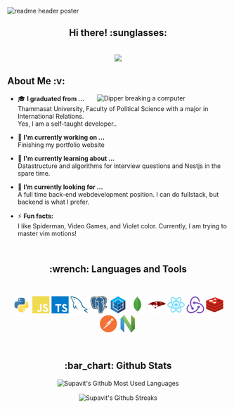 ![readme header poster](https://github.com/user-attachments/assets/4c38d3d6-b41a-4e22-b173-f5e20605ee96)

<h2 align="center"> Hi there! :sunglasses: </h2>

<h5 align="center">
<br/>
<a align="center" href="https://www.linkedin.com/in/supavit-wutthiprasertchai-b18632279/" title="LinkedIn Profile"><img width="20" src="https://raw.githubusercontent.com/rahuldkjain/github-profile-readme-generator/master/src/images/icons/Social/linked-in-alt.svg"> </a>
</h5>

<h2> About Me :v:</h2>

<img src="https://media1.tenor.com/m/mlqFlei-k8cAAAAC/dipper-computer.gif" alt="Dipper breaking a computer" align="right" width="300" height="auto" />

- 🎓 <b>I graduated from ... </b></br>
      Thammasat University, Faculty of Political Science with a major in International Relations. <br />
      Yes, I am a self-taught developer..
  
- 🧪 <b>I'm currently working on ... </b></br> 
      Finishing my portfolio website
      
- 🧠 <b>I'm currently learning about ... </b></br>
      Datastructure and algorithms for interview questions and Nestjs in the spare time.
  
- 🔎 <b>I’m currently looking for ... </b></br>
      A full time back-end webdevelopment position. I can do fullstack, but backend is what I prefer.
  
- ⚡ <b>Fun facts:</b> </br>
      I like Spiderman, Video Games, and Violet color. Currently, I am trying to master vim motions!
<br />

<h2 align="center">:wrench: Languages and Tools</h2>
<br />
<p align="center"> 
<code><img src="https://raw.githubusercontent.com/devicons/devicon/master/icons/python/python-original.svg" alt="python" width="40" height="40"/></code>
<code><img src="https://raw.githubusercontent.com/devicons/devicon/master/icons/javascript/javascript-plain.svg" alt="javascript" width="40" height="40"/></code>
<code><img src="https://raw.githubusercontent.com/devicons/devicon/master/icons/typescript/typescript-original.svg" alt="typescript" width="40" height="40"/></code>
<code><img src="https://raw.githubusercontent.com/devicons/devicon/master/icons/mysql/mysql-original.svg" alt="mysql" width="40" height="40"/></code>
<code><img src="https://raw.githubusercontent.com/devicons/devicon/master/icons/postgresql/postgresql-original.svg" alt="postgresql" width="40" height="40"/></code>
<code><img src="https://raw.githubusercontent.com/devicons/devicon/master/icons/sequelize/sequelize-original.svg" alt="sequelize" width="40" height="40"/></code>
<code><img src="https://raw.githubusercontent.com/devicons/devicon/master/icons/mongodb/mongodb-original.svg" alt="mongodb" width="40" height="40"/></code>
<code><img src="https://raw.githubusercontent.com/devicons/devicon/master/icons/mongoose/mongoose-original.svg" alt="mongoose" width="40" height="40"/></code>
<code><img src="https://raw.githubusercontent.com/devicons/devicon/master/icons/react/react-original.svg" alt="react" width="40" height="40"/></code>
<code><img src="https://raw.githubusercontent.com/devicons/devicon/master/icons/redux/redux-original.svg" alt="redux" width="40" height="40"/></code>
<code><img src="https://raw.githubusercontent.com/devicons/devicon/master/icons/redis/redis-original.svg" alt="redis" width="40" height="40"/></code>
<code><img src="https://raw.githubusercontent.com/devicons/devicon/master/icons/postman/postman-original.svg" alt="postman" width="40" height="40"/></code>
<code><img src="https://raw.githubusercontent.com/devicons/devicon/master/icons/neovim/neovim-original.svg" alt="neovim" width="40" height="40"/></code>
</p>
<br />

<h2 align="center">:bar_chart: Github Stats</h2>
<p align="center"><img align="center" src="https://github-readme-stats.vercel.app/api/top-langs/?username=SupavitW&theme=tokyonight&line_height=27" alt="Supavit's Github Most Used Languages" /></p>
<p align="center"><img align="center" src="http://github-readme-streak-stats.herokuapp.com?user=SupavitW&theme=tokyonight" alt="Supavit's Github Streaks" /></p>
  


